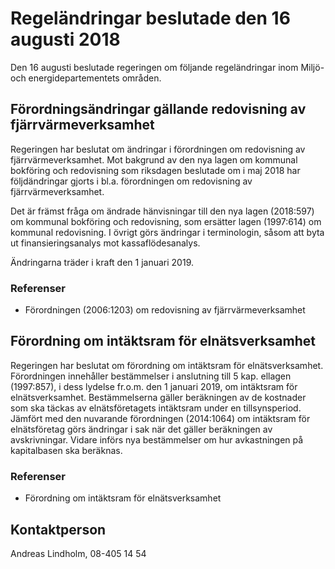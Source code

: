 # Regeländringar beslutade den 16 augusti 2018

Den 16 augusti beslutade regeringen om följande regeländringar inom Miljö\- och energidepartementets områden.


## Förordningsändringar gällande redovisning av fjärrvärmeverksamhet

Regeringen har beslutat om ändringar i förordningen om redovisning av fjärrvärmeverksamhet. Mot bakgrund av den nya lagen om kommunal bokföring och redovisning som riksdagen beslutade om i maj 2018 har följdändringar gjorts i bl.a. förordningen om redovisning av fjärrvärmeverksamhet.

Det är främst fråga om ändrade hänvisningar till den nya lagen (2018:597\) om kommunal bokföring och redovisning, som ersätter lagen (1997:614\) om kommunal redovisning. I övrigt görs ändringar i terminologin, såsom att byta ut finansieringsanalys mot kassaflödesanalys.

Ändringarna träder i kraft den 1 januari 2019\.

### Referenser

* Förordningen (2006:1203\) om redovisning av fjärrvärmeverksamhet

## Förordning om intäktsram för elnätsverksamhet

Regeringen har beslutat om förordning om intäktsram för elnätsverksamhet. Förordningen innehåller bestämmelser i anslutning till 5 kap. ellagen (1997:857\), i dess lydelse fr.o.m. den 1 januari 2019, om intäktsram för elnätsverksamhet. Bestämmelserna gäller beräkningen av de kostnader som ska täckas av elnätsföretagets intäktsram under en tillsynsperiod. Jämfört med den nuvarande förordningen (2014:1064\) om intäktsram för elnätsföretag görs ändringar i sak när det gäller beräkningen av avskrivningar. Vidare införs nya bestämmelser om hur avkastningen på kapitalbasen ska beräknas.

### Referenser

* Förordning om intäktsram för elnätsverksamhet

## Kontaktperson

Andreas Lindholm, 08\-405 14 54
